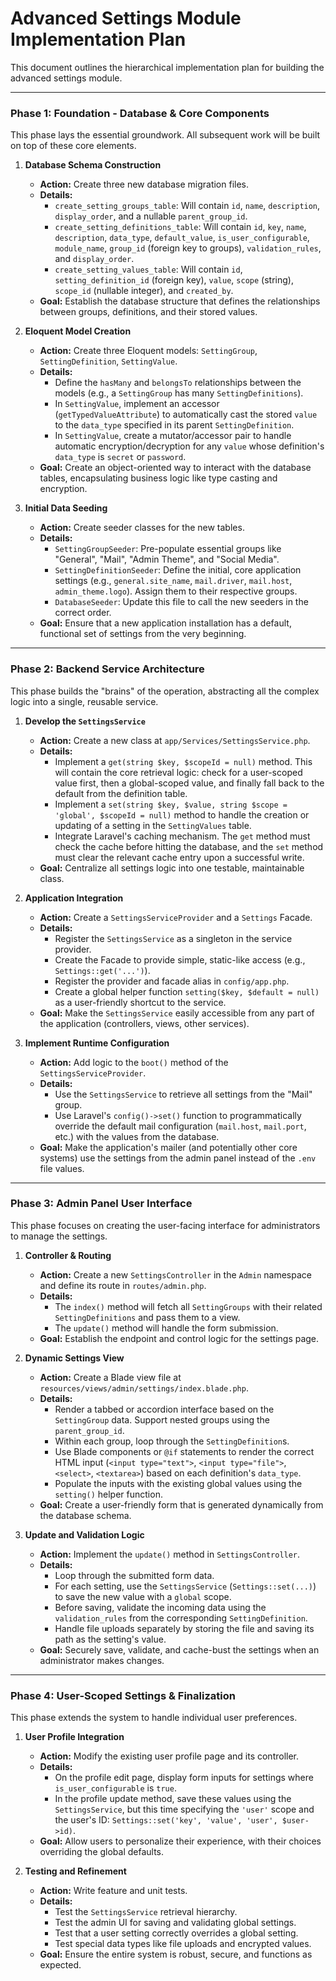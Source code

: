 # Advanced Settings Module Implementation Plan

This document outlines the hierarchical implementation plan for building the advanced settings module.

---

### **Phase 1: Foundation - Database & Core Components**

This phase lays the essential groundwork. All subsequent work will be built on top of these core elements.

1.  **Database Schema Construction**
    *   **Action:** Create three new database migration files.
    *   **Details:**
        *   `create_setting_groups_table`: Will contain `id`, `name`, `description`, `display_order`, and a nullable `parent_group_id`.
        *   `create_setting_definitions_table`: Will contain `id`, `key`, `name`, `description`, `data_type`, `default_value`, `is_user_configurable`, `module_name`, `group_id` (foreign key to groups), `validation_rules`, and `display_order`.
        *   `create_setting_values_table`: Will contain `id`, `setting_definition_id` (foreign key), `value`, `scope` (string), `scope_id` (nullable integer), and `created_by`.
    *   **Goal:** Establish the database structure that defines the relationships between groups, definitions, and their stored values.

2.  **Eloquent Model Creation**
    *   **Action:** Create three Eloquent models: `SettingGroup`, `SettingDefinition`, `SettingValue`.
    *   **Details:**
        *   Define the `hasMany` and `belongsTo` relationships between the models (e.g., a `SettingGroup` has many `SettingDefinitions`).
        *   In `SettingValue`, implement an accessor (`getTypedValueAttribute`) to automatically cast the stored `value` to the `data_type` specified in its parent `SettingDefinition`.
        *   In `SettingValue`, create a mutator/accessor pair to handle automatic encryption/decryption for any `value` whose definition's `data_type` is `secret` or `password`.
    *   **Goal:** Create an object-oriented way to interact with the database tables, encapsulating business logic like type casting and encryption.

3.  **Initial Data Seeding**
    *   **Action:** Create seeder classes for the new tables.
    *   **Details:**
        *   `SettingGroupSeeder`: Pre-populate essential groups like "General", "Mail", "Admin Theme", and "Social Media".
        *   `SettingDefinitionSeeder`: Define the initial, core application settings (e.g., `general.site_name`, `mail.driver`, `mail.host`, `admin_theme.logo`). Assign them to their respective groups.
        *   `DatabaseSeeder`: Update this file to call the new seeders in the correct order.
    *   **Goal:** Ensure that a new application installation has a default, functional set of settings from the very beginning.

---

### **Phase 2: Backend Service Architecture**

This phase builds the "brains" of the operation, abstracting all the complex logic into a single, reusable service.

1.  **Develop the `SettingsService`**
    *   **Action:** Create a new class at `app/Services/SettingsService.php`.
    *   **Details:**
        *   Implement a `get(string $key, $scopeId = null)` method. This will contain the core retrieval logic: check for a user-scoped value first, then a global-scoped value, and finally fall back to the default from the definition table.
        *   Implement a `set(string $key, $value, string $scope = 'global', $scopeId = null)` method to handle the creation or updating of a setting in the `SettingValues` table.
        *   Integrate Laravel's caching mechanism. The `get` method must check the cache before hitting the database, and the `set` method must clear the relevant cache entry upon a successful write.
    *   **Goal:** Centralize all settings logic into one testable, maintainable class.

2.  **Application Integration**
    *   **Action:** Create a `SettingsServiceProvider` and a `Settings` Facade.
    *   **Details:**
        *   Register the `SettingsService` as a singleton in the service provider.
        *   Create the Facade to provide simple, static-like access (e.g., `Settings::get('...')`).
        *   Register the provider and facade alias in `config/app.php`.
        *   Create a global helper function `setting($key, $default = null)` as a user-friendly shortcut to the service.
    *   **Goal:** Make the `SettingsService` easily accessible from any part of the application (controllers, views, other services).

3.  **Implement Runtime Configuration**
    *   **Action:** Add logic to the `boot()` method of the `SettingsServiceProvider`.
    *   **Details:**
        *   Use the `SettingsService` to retrieve all settings from the "Mail" group.
        *   Use Laravel's `config()->set()` function to programmatically override the default mail configuration (`mail.host`, `mail.port`, etc.) with the values from the database.
    *   **Goal:** Make the application's mailer (and potentially other core systems) use the settings from the admin panel instead of the `.env` file values.

---

### **Phase 3: Admin Panel User Interface**

This phase focuses on creating the user-facing interface for administrators to manage the settings.

1.  **Controller & Routing**
    *   **Action:** Create a new `SettingsController` in the `Admin` namespace and define its route in `routes/admin.php`.
    *   **Details:**
        *   The `index()` method will fetch all `SettingGroups` with their related `SettingDefinitions` and pass them to a view.
        *   The `update()` method will handle the form submission.
    *   **Goal:** Establish the endpoint and control logic for the settings page.

2.  **Dynamic Settings View**
    *   **Action:** Create a Blade view file at `resources/views/admin/settings/index.blade.php`.
    *   **Details:**
        *   Render a tabbed or accordion interface based on the `SettingGroup` data. Support nested groups using the `parent_group_id`.
        *   Within each group, loop through the `SettingDefinition`s.
        *   Use Blade components or `@if` statements to render the correct HTML input (`<input type="text">`, `<input type="file">`, `<select>`, `<textarea>`) based on each definition's `data_type`.
        *   Populate the inputs with the existing global values using the `setting()` helper function.
    *   **Goal:** Create a user-friendly form that is generated dynamically from the database schema.

3.  **Update and Validation Logic**
    *   **Action:** Implement the `update()` method in `SettingsController`.
    *   **Details:**
        *   Loop through the submitted form data.
        *   For each setting, use the `SettingsService` (`Settings::set(...)`) to save the new value with a `global` scope.
        *   Before saving, validate the incoming data using the `validation_rules` from the corresponding `SettingDefinition`.
        *   Handle file uploads separately by storing the file and saving its path as the setting's value.
    *   **Goal:** Securely save, validate, and cache-bust the settings when an administrator makes changes.

---

### **Phase 4: User-Scoped Settings & Finalization**

This phase extends the system to handle individual user preferences.

1.  **User Profile Integration**
    *   **Action:** Modify the existing user profile page and its controller.
    *   **Details:**
        *   On the profile edit page, display form inputs for settings where `is_user_configurable` is `true`.
        *   In the profile update method, save these values using the `SettingsService`, but this time specifying the `'user'` scope and the user's ID: `Settings::set('key', 'value', 'user', $user->id)`.
    *   **Goal:** Allow users to personalize their experience, with their choices overriding the global defaults.

2.  **Testing and Refinement**
    *   **Action:** Write feature and unit tests.
    *   **Details:**
        *   Test the `SettingsService` retrieval hierarchy.
        *   Test the admin UI for saving and validating global settings.
        *   Test that a user setting correctly overrides a global setting.
        *   Test special data types like file uploads and encrypted values.
    *   **Goal:** Ensure the entire system is robust, secure, and functions as expected.

